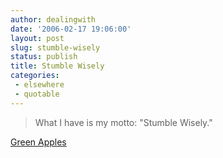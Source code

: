 ```yaml
---
author: dealingwith
date: '2006-02-17 19:06:00'
layout: post
slug: stumble-wisely
status: publish
title: Stumble Wisely
categories:
 - elsewhere
 - quotable
---
```


> What I have is my motto: "Stumble Wisely."

[Green Apples](https://www.ftrain.com/GreenApples)
